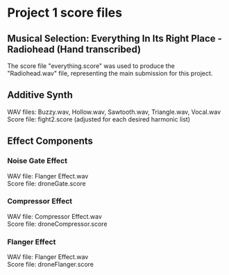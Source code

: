 # Project 1 score files
## Musical Selection: Everything In Its Right Place - Radiohead (Hand transcribed)
The score file "everything.score" was used to produce the "Radiohead.wav" file, representing the main submission for this project.

## Additive Synth
WAV files: Buzzy.wav, Hollow.wav, Sawtooth.wav, Triangle.wav, Vocal.wav\
Score file: fight2.score (adjusted for each desired harmonic list)

## Effect Components
### Noise Gate Effect
WAV file: Flanger Effect.wav\
Score file: droneGate.score

### Compressor Effect
WAV file: Compressor Effect.wav\
Score file: droneCompressor.score

### Flanger Effect
WAV file: Flanger Effect.wav\
Score file: droneFlanger.score
